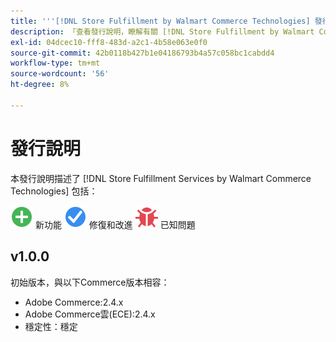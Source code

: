 ```yaml
---
title: '''[!DNL Store Fulfillment by Walmart Commerce Technologies] 發行說明'''
description: 「查看發行說明，瞭解有關 [!DNL Store Fulfillment by Walmart Commerce Technologies] 釋放。」
exl-id: 04dcec10-fff8-483d-a2c1-4b58e063e0f0
source-git-commit: 42b0118b427b1e04186793b4a57c058bc1cabdd4
workflow-type: tm+mt
source-wordcount: '56'
ht-degree: 8%

---
```


# 發行說明

本發行說明描述了 [!DNL Store Fulfillment Services by Walmart Commerce Technologies] 包括：

![新建](../assets/new.svg) 新功能
![已修復問題](../assets/fix.svg) 修復和改進
![已知問題](../assets/bug.svg) 已知問題

## v1.0.0

初始版本，與以下Commerce版本相容：

* Adobe Commerce:2.4.x
* Adobe Commerce雲(ECE):2.4.x
* 穩定性：穩定
